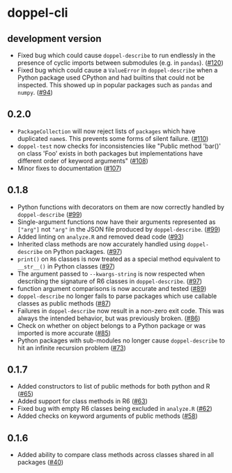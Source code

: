 # doppel-cli

## development version

* Fixed bug which could cause `doppel-describe` to run endlessly in the presence of cyclic imports between submodules (e.g. in `pandas`). ([#120](https://github.com/jameslamb/doppel-cli/pull/120))
* Fixed bug which could cause a `ValueError` in `doppel-describe` when a Python package used CPython and had builtins that could not be inspected. This showed up in popular packages such as `pandas` and `numpy`. ([#94](https://github.com/jameslamb/doppel-cli/pull/94))

## 0.2.0

* `PackageCollection` will now reject lists of `packages` which have duplicated `name`s. This prevents some forms of silent failure. ([#110](https://github.com/jameslamb/doppel-cli/pull/110))
* `doppel-test` now checks for inconsistencies like "Public method 'bar()' on class 'Foo' exists in both packages but implementations have different order of keyword arguments" ([#108](https://github.com/jameslamb/doppel-cli/pull/108))
* Minor fixes to documentation ([#107](https://github.com/jameslamb/doppel-cli/pull/107))

## 0.1.8

* Python functions with decorators on them are now correctly handled by `doppel-describe` ([#99](https://github.com/jameslamb/doppel-cli/pull/99))
* Single-argument functions now have their arguments represented as `["arg"]` not `"arg"` in the JSON file produced by `doppel-describe`. ([#99](https://github.com/jameslamb/doppel-cli/pull/99))
* Added linting on `analyze.R` and removed dead code ([#93](https://github.com/jameslamb/doppel-cli/pull/93))
* Inherited class methods are now accurately handled using `doppel-describe` on Python packages. ([#97](https://github.com/jameslamb/doppel-cli/pull/97))
* `print()` on `R6` classes is now treated as a special method equivalent to `__str__()` in Python classes ([#97](https://github.com/jameslamb/doppel-cli/pull/97))
* The argument passed to `--kwargs-string` is now respected when describing the signature of R6 classes in `doppel-describe`. ([#97](https://github.com/jameslamb/doppel-cli/pull/97))
* function argument comparisons is now accurate and tested ([#89](https://github.com/jameslamb/doppel-cli/pull/89))
* `doppel-describe` no longer fails to parse packages which use callable classes as public methods ([#87](https://github.com/jameslamb/doppel-cli/pull/87))
* Failures in `doppel-describe` now result in a non-zero exit code. This was always the intended behavior, but was previously broken. ([#86](https://github.com/jameslamb/doppel-cli/pull/86))
* Check on whether on object belongs to a Python package or was imported is more accurate ([#85](https://github.com/jameslamb/doppel-cli/pull/85))
* Python packages with sub-modules no longer cause `doppel-describe` to hit an infinite recursion problem ([#73](https://github.com/jameslamb/doppel-cli/pull/73))

## 0.1.7

* Added constructors to list of public methods for both python and R ([#65](https://github.com/jameslamb/doppel-cli/pull/65))
* Added support for class methods in R6 ([#63](https://github.com/jameslamb/doppel-cli/pull/63))
* Fixed bug with empty R6 classes being excluded in `analyze.R` ([#62](https://github.com/jameslamb/doppel-cli/pull/62))
* Added checks on keyword arguments of public methods ([#58](https://github.com/jameslamb/doppel-cli/pull/58))

## 0.1.6

* Added ability to compare class methods across classes shared in all packages ([#40](https://github.com/jameslamb/doppel-cli/pull/40))
